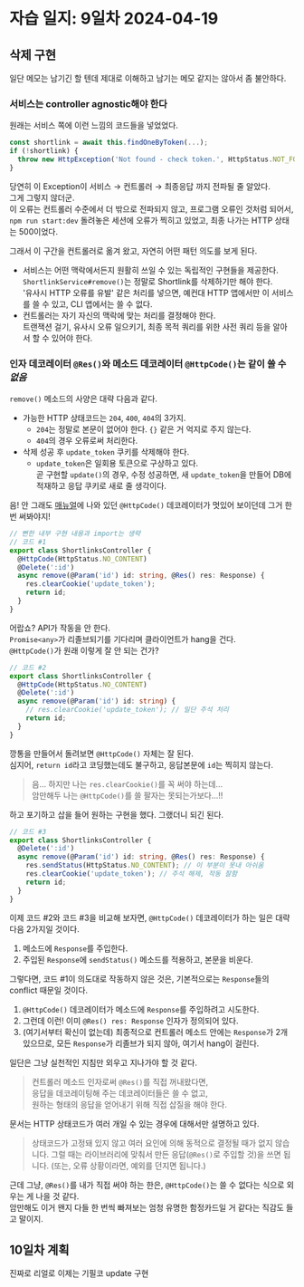 # 자습 일지: 9일차 2024-04-19

## 삭제 구현

일단 메모는 남기긴 할 텐데 제대로 이해하고 남기는 메모 같지는 않아서 좀 불안하다.

### 서비스는 controller agnostic해야 한다

원래는 서비스 쪽에 이런 느낌의 코드들을 넣었었다.

```ts
const shortlink = await this.findOneByToken(...);
if (!shortlink) {
  throw new HttpException('Not found - check token.', HttpStatus.NOT_FOUND);
}
```

당연히 이 Exception이 서비스 → 컨트롤러 → 최종응답 까지 전파될 줄 알았다.  
그게 그렇지 않더군.  
이 오류는 컨트롤러 수준에서 더 밖으로 전파되지 않고, 프로그램 오류인 것처럼 되어서, `npm run start:dev` 돌려놓은 세션에 오류가 찍히고 있었고, 최종 나가는 HTTP 상태는 500이었다.

그래서 이 구간을 컨트롤러로 옮겨 왔고, 자연히 어떤 패턴 의도를 보게 된다.

* 서비스는 어떤 맥락에서든지 원활히 쓰일 수 있는 독립적인 구현들을 제공한다.  
  `ShortlinkService#remove()`는 정말로 Shortlink를 삭제하기만 해야 한다.  
  '유사시 HTTP 오류를 유발' 같은 처리를 넣으면, 예컨대 HTTP 앱에서만 이 서비스를 쓸 수 있고, CLI 앱에서는 쓸 수 없다.
* 컨트롤러는 자기 자신의 맥락에 맞는 처리를 결정해야 한다.  
  트랜잭션 걸기, 유사시 오류 일으키기, 최종 목적 쿼리를 위한 사전 쿼리 등을 알아서 할 수 있어야 한다.

### 인자 데코레이터 `@Res()`와 메소드 데코레이터 `@HttpCode()`는 같이 쓸 수 *없음*

`remove()` 메소드의 사양은 대략 다음과 같다.

* 가능한 HTTP 상태코드는 `204`, `400`, `404`의 3가지.
  * `204`는 정말로 본문이 없어야 한다. `{}` 같은 거 억지로 주지 않는다.
  * `404`의 경우 오류로써 처리한다.
* 삭제 성공 후 `update_token` 쿠키를 삭제해야 한다.
  * `update_token`은 일회용 토큰으로 구상하고 있다.  
    곧 구현할 `update()`의 경우, 수정 성공하면, 새 `update_token`을 만들어 DB에 적재하고 응답 쿠키로 새로 줄 생각이다.

음! 안 그래도 [매뉴얼](https://docs.nestjs.com/controllers#status-code)에 나와 있던 `@HttpCode()` 데코레이터가 멋있어 보이던데 그거 한 번 써봐야지!

```ts
// 뻔한 내부 구현 내용과 import는 생략
// 코드 #1
export class ShortlinksController {
  @HttpCode(HttpStatus.NO_CONTENT)
  @Delete(':id')
  async remove(@Param('id') id: string, @Res() res: Response) {
    res.clearCookie('update_token');
    return id;
  }
}
```

어랍쇼? API가 작동을 안 한다.  
`Promise<any>`가 리졸브되기를 기다리며 클라이언트가 hang을 건다.  
`@HttpCode()`가 원래 이렇게 잘 안 되는 건가?  

```ts
// 코드 #2
export class ShortlinksController {
  @HttpCode(HttpStatus.NO_CONTENT)
  @Delete(':id')
  async remove(@Param('id') id: string) {
    // res.clearCookie('update_token'); // 일단 주석 처리
    return id;
  }
}
```

깡통을 만들어서 돌려보면 `@HttpCode()` 자체는 잘 된다.  
심지어, `return id`라고 코딩했는데도 불구하고, 응답본문에 `id`는 찍히지 않는다.

> 음... 하지만 나는 `res.clearCookie()`를 꼭 써야 하는데...  
> 암만해두 나는 `@HttpCode()`를 쓸 팔자는 못되는가보다...!!

하고 포기하고 삽을 들어 원하는 구현을 했다. 그랬더니 되긴 된다.

```ts
// 코드 #3
export class ShortlinksController {
  @Delete(':id')
  async remove(@Param('id') id: string, @Res() res: Response) {
    res.sendStatus(HttpStatus.NO_CONTENT); // 이 부분이 못내 아쉬움
    res.clearCookie('update_token'); // 주석 해제, 작동 잘함
    return id;
  }
}
```

이제 코드 #2와 코드 #3을 비교해 보자면, `@HttpCode()` 데코레이터가 하는 일은 대략 다음 2가지일 것이다.

1. 메소드에 `Response`를 주입한다.
2. 주입된 `Response`에 `sendStatus()` 메소드를 적용하고, 본문을 비운다.

그렇다면, 코드 #1이 의도대로 작동하지 않은 것은, 기본적으로는 `Response`들의 conflict 때문일 것이다.

1. `@HttpCode()` 데코레이터가 메소드에 `Response`를 주입하려고 시도한다.
2. 그런데 이런! 이미 `@Res() res: Response` 인자가 정의되어 있다.
3. (여기서부터 확신이 없는데) 최종적으로 컨트롤러 메소드 안에는 `Response`가 2개 있으므로, 모든 `Response`가 리졸브가 되지 않아, 여기서 hang이 걸린다.

일단은 그냥 실천적인 지침만 외우고 지나가야 할 것 같다.

> 컨트롤러 메소드 인자로써 `@Res()`를 직접 꺼내왔다면,  
> 응답을 데코레이팅해 주는 데코레이터들은 쓸 수 없고,  
> 원하는 형태의 응답을 얻어내기 위해 직접 삽질을 해야 한다.

문서는 HTTP 상태코드가 여러 개일 수 있는 경우에 대해서만 설명하고 있다.

> 상태코드가 고정돼 있지 않고 여러 요인에 의해 동적으로 결정될 때가 없지 않습니다. 그럴 때는 라이브러리에 맞춰서 만든 응답(`@Res()`로 주입할 것)을 쓰면 됩니다. (또는, 오류 상황이라면, 예외를 던지면 됩니다.)

근데 그냥, `@Res()`를 내가 직접 써야 하는 한은, `@HttpCode()`는 쓸 수 없다는 식으로 외우는 게 나을 것 같다.  
암만해도 이거 왠지 다들 한 번씩 빠져보는 엄청 유명한 함정카드일 거 같다는 직감도 들고 말이지.

## 10일차 계획

진짜로 리얼로 이제는 기필코 update 구현
